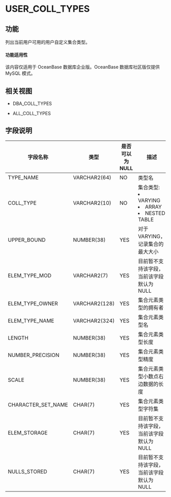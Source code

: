 USER_COLL_TYPES
====================================

功能
-----------

列出当前用户可用的用户自定义集合类型。

  <main id="notice" >
    <h4>功能适用性</h4>
    <p>该内容仅适用于 OceanBase 数据库企业版。OceanBase 数据库社区版仅提供 MySQL 模式。</p>
  </main>

相关视图
-------------

* DBA_COLL_TYPES

* ALL_COLL_TYPES

字段说明
-------------

|      **字段名称**      |    **类型**     | **是否可以为 NULL** |   **描述**    |
|--------------------|---------------|----------------|-----------------------------------------------------------------------------------------------------------------------------------------------------------------------------------|
| TYPE_NAME          | VARCHAR2(64)  | NO             | 类型名         |
| COLL_TYPE          | VARCHAR2(10)  | NO             | 集合类型: <li> VARYING   <li> ARRAY   <li> NESTED TABLE    |
| UPPER_BOUND        | NUMBER(38)    | YES            | 对于 VARYING，记录集合的最大大小                                                                           |
| ELEM_TYPE_MOD      | VARCHAR2(7)   | YES            | 目前暂不支持该字段，当前该字段默认为 NULL                                                                        |
| ELEM_TYPE_OWNER    | VARCHAR2(128) | YES            | 集合元素类型的拥有者  |
| ELEM_TYPE_NAME     | VARCHAR2(324) | YES            | 集合元素类型名     |
| LENGTH             | NUMBER(38)    | YES            | 集合元素类型长度    |
| NUMBER_PRECISION   | NUMBER(38)    | YES            | 集合元素类型精度    |
| SCALE              | NUMBER(38)    | YES            | 集合元素类型小数点右边数据的长度                                                                               |
| CHARACTER_SET_NAME | CHAR(7)       | YES            | 集合元素类型字符集   |
| ELEM_STORAGE       | CHAR(7)       | YES            | 目前暂不支持该字段，当前该字段默认为 NULL                                                                        |
| NULLS_STORED       | CHAR(7)       | YES            | 目前暂不支持该字段，当前该字段默认为 NULL                                                                        |
